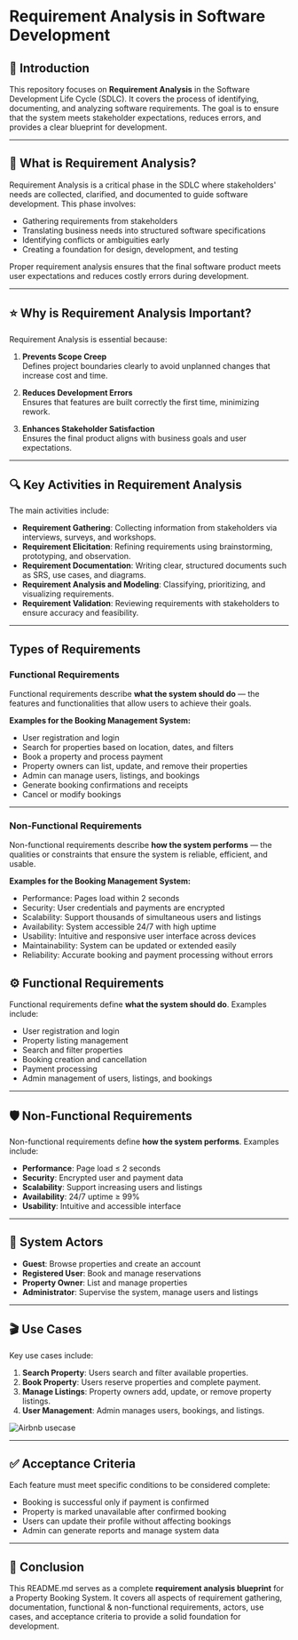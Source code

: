 # Requirement Analysis in Software Development

## 📌 Introduction
This repository focuses on **Requirement Analysis** in the Software Development Life Cycle (SDLC). It covers the process of identifying, documenting, and analyzing software requirements. The goal is to ensure that the system meets stakeholder expectations, reduces errors, and provides a clear blueprint for development.

---

## 🧠 What is Requirement Analysis?
Requirement Analysis is a critical phase in the SDLC where stakeholders' needs are collected, clarified, and documented to guide software development. This phase involves:

- Gathering requirements from stakeholders  
- Translating business needs into structured software specifications  
- Identifying conflicts or ambiguities early  
- Creating a foundation for design, development, and testing  

Proper requirement analysis ensures that the final software product meets user expectations and reduces costly errors during development.

---

## ⭐ Why is Requirement Analysis Important?
Requirement Analysis is essential because:

1. **Prevents Scope Creep**  
   Defines project boundaries clearly to avoid unplanned changes that increase cost and time.

2. **Reduces Development Errors**  
   Ensures that features are built correctly the first time, minimizing rework.

3. **Enhances Stakeholder Satisfaction**  
   Ensures the final product aligns with business goals and user expectations.

---

## 🔍 Key Activities in Requirement Analysis
The main activities include:

- **Requirement Gathering**: Collecting information from stakeholders via interviews, surveys, and workshops.  
- **Requirement Elicitation**: Refining requirements using brainstorming, prototyping, and observation.  
- **Requirement Documentation**: Writing clear, structured documents such as SRS, use cases, and diagrams.  
- **Requirement Analysis and Modeling**: Classifying, prioritizing, and visualizing requirements.  
- **Requirement Validation**: Reviewing requirements with stakeholders to ensure accuracy and feasibility.

---

## Types of Requirements

### Functional Requirements
Functional requirements describe **what the system should do** — the features and functionalities that allow users to achieve their goals.

**Examples for the Booking Management System:**
- User registration and login  
- Search for properties based on location, dates, and filters  
- Book a property and process payment  
- Property owners can list, update, and remove their properties  
- Admin can manage users, listings, and bookings  
- Generate booking confirmations and receipts  
- Cancel or modify bookings  

---

### Non-Functional Requirements
Non-functional requirements describe **how the system performs** — the qualities or constraints that ensure the system is reliable, efficient, and usable.

**Examples for the Booking Management System:**
- Performance: Pages load within 2 seconds  
- Security: User credentials and payments are encrypted  
- Scalability: Support thousands of simultaneous users and listings  
- Availability: System accessible 24/7 with high uptime  
- Usability: Intuitive and responsive user interface across devices  
- Maintainability: System can be updated or extended easily  
- Reliability: Accurate booking and payment processing without errors


## ⚙ Functional Requirements
Functional requirements define **what the system should do**. Examples include:

- User registration and login  
- Property listing management  
- Search and filter properties  
- Booking creation and cancellation  
- Payment processing  
- Admin management of users, listings, and bookings  

---

## 🛡 Non-Functional Requirements
Non-functional requirements define **how the system performs**. Examples include:

- **Performance**: Page load ≤ 2 seconds  
- **Security**: Encrypted user and payment data  
- **Scalability**: Support increasing users and listings  
- **Availability**: 24/7 uptime ≥ 99%  
- **Usability**: Intuitive and accessible interface  

---

## 👥 System Actors
- **Guest**: Browse properties and create an account  
- **Registered User**: Book and manage reservations  
- **Property Owner**: List and manage properties  
- **Administrator**: Supervise the system, manage users and listings  

---

## 🎬 Use Cases
Key use cases include:

1. **Search Property**: Users search and filter available properties.  
2. **Book Property**: Users reserve properties and complete payment.  
3. **Manage Listings**: Property owners add, update, or remove property listings.  
4. **User Management**: Admin manages users, bookings, and listings.  

![Airbnb usecase](https://github.com/user-attachments/assets/0ea47cf5-a55b-4cc5-92b4-0c315648c84c)


---

## ✅ Acceptance Criteria
Each feature must meet specific conditions to be considered complete:

- Booking is successful only if payment is confirmed  
- Property is marked unavailable after confirmed booking  
- Users can update their profile without affecting bookings  
- Admin can generate reports and manage system data  

---

## 🧾 Conclusion
This README.md serves as a complete **requirement analysis blueprint** for a Property Booking System. It covers all aspects of requirement gathering, documentation, functional & non-functional requirements, actors, use cases, and acceptance criteria to provide a solid foundation for development.

